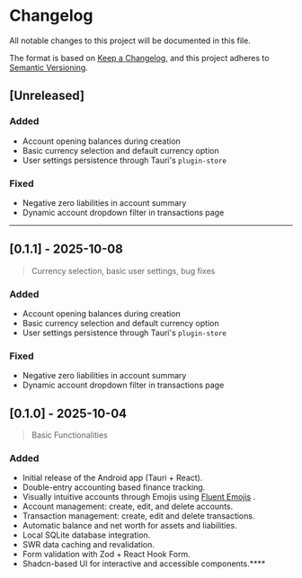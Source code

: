 # Changelog
All notable changes to this project will be documented in this file.

The format is based on [Keep a Changelog](https://keepachangelog.com/en/1.1.0/),
and this project adheres to [Semantic Versioning](https://semver.org/).

## [Unreleased]
### Added
- Account opening balances during creation
- Basic currency selection and default currency option
- User settings persistence through Tauri's `plugin-store`

### Fixed
- Negative zero liabilities in account summary
- Dynamic account dropdown filter in transactions page

---

## [0.1.1] - 2025-10-08 

> Currency selection, basic user settings, bug fixes

### Added
- Account opening balances during creation
- Basic currency selection and default currency option
- User settings persistence through Tauri's `plugin-store`

### Fixed
- Negative zero liabilities in account summary
- Dynamic account dropdown filter in transactions page


## [0.1.0] - 2025-10-04

> Basic Functionalities

### Added
- Initial release of the Android app (Tauri + React).
- Double-entry accounting based finance tracking.
- Visually intuitive accounts through Emojis using [Fluent Emojis](https://github.com/microsoft/fluentui-emoji) .
- Account management: create, edit, and delete accounts.
- Transaction management: create, edit and delete transactions.
- Automatic balance and net worth for assets and liabilities.
- Local SQLite database integration.
- SWR data caching and revalidation.
- Form validation with Zod + React Hook Form.
- Shadcn-based UI for interactive and accessible components.****